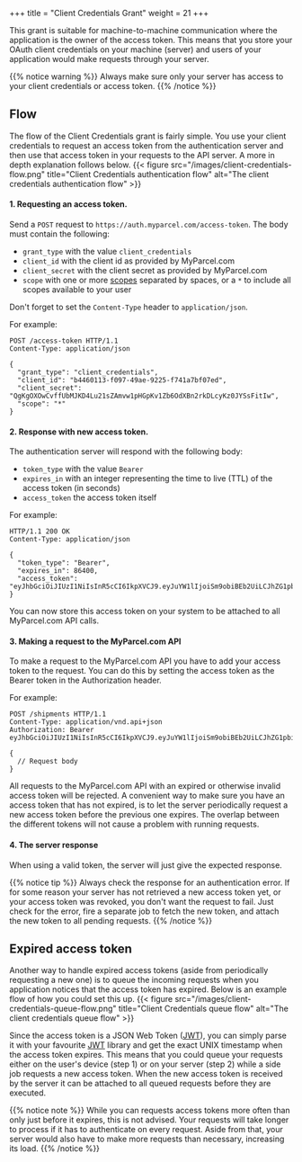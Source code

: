 +++
title = "Client Credentials Grant"
weight = 21
+++

This grant is suitable for machine-to-machine communication where the application is the owner of the access token. This means that you store your OAuth client credentials on your machine (server) and users of your application would make requests through your server.

{{% notice warning %}}
Always make sure only your server has access to your client credentials or access token.
{{% /notice %}} 

## Flow
The flow of the Client Credentials grant is fairly simple. You use your client credentials to request an access token from the authentication server and then use that access token in your requests to the API server. A more in depth explanation follows below.
{{< figure src="/images/client-credentials-flow.png" title="Client Credentials authentication flow" alt="The client credentials authentication flow" >}}

#### 1. Requesting an access token.
Send a `POST` request to `https://auth.myparcel.com/access-token`. The body must contain the following:

- `grant_type` with the value `client_credentials`
- `client_id` with the client id as provided by MyParcel.com
- `client_secret` with the client secret as provided by MyParcel.com
- `scope` with one or more [scopes](/api/authentication/scopes) separated by spaces, or a `*` to include all scopes available to your user

Don't forget to set the `Content-Type` header to `application/json`.

For example:
```http
POST /access-token HTTP/1.1
Content-Type: application/json

{
  "grant_type": "client_credentials",
  "client_id": "b4460113-f097-49ae-9225-f741a7bf07ed",
  "client_secret": "QgKgOXOwCvffUbMJKD4Lu21sZAmvw1pHGpKv1Zb6OdXBn2rkDLcyKz0JYSsFitIw",
  "scope": "*"
}
```

#### 2. Response with new access token.
The authentication server will respond with the following body:

- `token_type` with the value `Bearer`
- `expires_in` with an integer representing the time to live (TTL) of the access token (in seconds)
- `access_token` the access token itself

For example:
```http
HTTP/1.1 200 OK
Content-Type: application/json

{
  "token_type": "Bearer",
  "expires_in": 86400,
  "access_token": "eyJhbGciOiJIUzI1NiIsInR5cCI6IkpXVCJ9.eyJuYW1lIjoiSm9obiBEb2UiLCJhZG1pbiI6dHJ1ZX0.OLvs36KmqB9cmsUrMpUutfhV52_iSz4bQMYJjkI_TLQ"
}
```

You can now store this access token on your system to be attached to all MyParcel.com API calls.

#### 3. Making a request to the MyParcel.com API
To make a request to the MyParcel.com API you have to add your access token to the request. You can do this by setting the access token as the Bearer token in the Authorization header.

For example:
```http
POST /shipments HTTP/1.1
Content-Type: application/vnd.api+json
Authorization: Bearer eyJhbGciOiJIUzI1NiIsInR5cCI6IkpXVCJ9.eyJuYW1lIjoiSm9obiBEb2UiLCJhZG1pbiI6dHJ1ZX0.OLvs36KmqB9cmsUrMpUutfhV52_iSz4bQMYJjkI_TLQ

{
  // Request body
}
```

All requests to the MyParcel.com API with an expired or otherwise invalid access token will be rejected. A convenient way to make sure you have an access token that has not expired, is to let the server periodically request a new access token before the previous one expires. The overlap between the different tokens will not cause a problem with running requests.

#### 4. The server response
When using a valid token, the server will just give the expected response.

{{% notice tip %}}
Always check the response for an authentication error. If for some reason your server has not retrieved a new access token yet, or your access token was revoked, you don't want the request to fail. Just check for the error, fire a separate job to fetch the new token, and attach the new token to all pending requests.
{{% /notice %}}

## Expired access token
Another way to handle expired access tokens (aside from periodically requesting a new one) is to queue the incoming requests when you application notices that the access token has expired. Below is an example flow of how you could set this up.
{{< figure src="/images/client-credentials-queue-flow.png" title="Client Credentials queue flow" alt="The client credentials queue flow" >}}

Since the access token is a JSON Web Token ([JWT](https://jwt.io)), you can simply parse it with your favourite [JWT](https://jwt.io) library and get the exact UNIX timestamp when the access token expires. This means that you could queue your requests either on the user's device (step 1) or on your server (step 2) while a side job requests a new access token. When the new access token is received by the server it can be attached to all queued requests before they are executed.

{{% notice note %}}
While you can requests access tokens more often than only just before it expires, this is not advised. Your requests will take longer to process if it has to authenticate on every request. Aside from that, your server would also have to make more requests than necessary, increasing its load.
{{% /notice %}}
